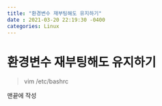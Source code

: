 ```yaml
---
title: "환경변수 재부팅해도 유지하기"
date : 2021-03-20 22:19:30 -0400
categories: Linux
---
```



# 환경변수 재부팅해도 유지하기

> vim /etc/bashrc

맨끝에 작성
